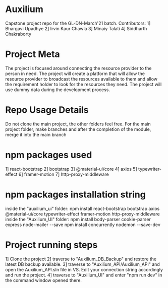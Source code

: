 # Auxilium
Capstone project repo for the GL-DN-March'21 batch. 
Contributors:
1] Bhargavi Upadhye
2] Irvin Kaur Chawla
3] Minaiy Talati
4] Siddharth Chakraborty

# Project Meta
The project is focused around connecting the resource provider to the person in need.
The project will create a platform that will allow the resource provider to broadcast the resources available to them and allow the requirement holder to look for the resources they need.
The project will use dummy data during the development process.

# Repo Usage Details
Do not clone the main project, the other folders feel free.
For the main project folder, make branches and after the completion of the module, merge it into the main branch

# npm packages used
1] react-bootstrap
2] bootstrap
3] @material-ui/core
4] axios
5] typewriter-effect
6] framer-motion
7] http-proxy-middleware

# npm packages installation string
inside the "auxilium_ui" folder: 
    npm install react-bootstrap bootstrap axios @material-ui/core typewriter-effect framer-motion http-proxy-middleware
inside the "Auxilium_UI" folder:
    npm install body-parser cookie-parser express node-mailer --save
    npm install concurrently nodemon --save-dev

# Project running steps
1] Clone the project
2] traverse to "Auxilium_DB_Backup" and restore the latest DB backup available.
3] traverse to "Auxilium_API/Auxilium_API" and open the Auxilium_API.sln file in VS. Edit your connection string accordingly and run the project.
4] traverse to "Auxilium_UI" and enter "npm run dev" in the command window opened there.